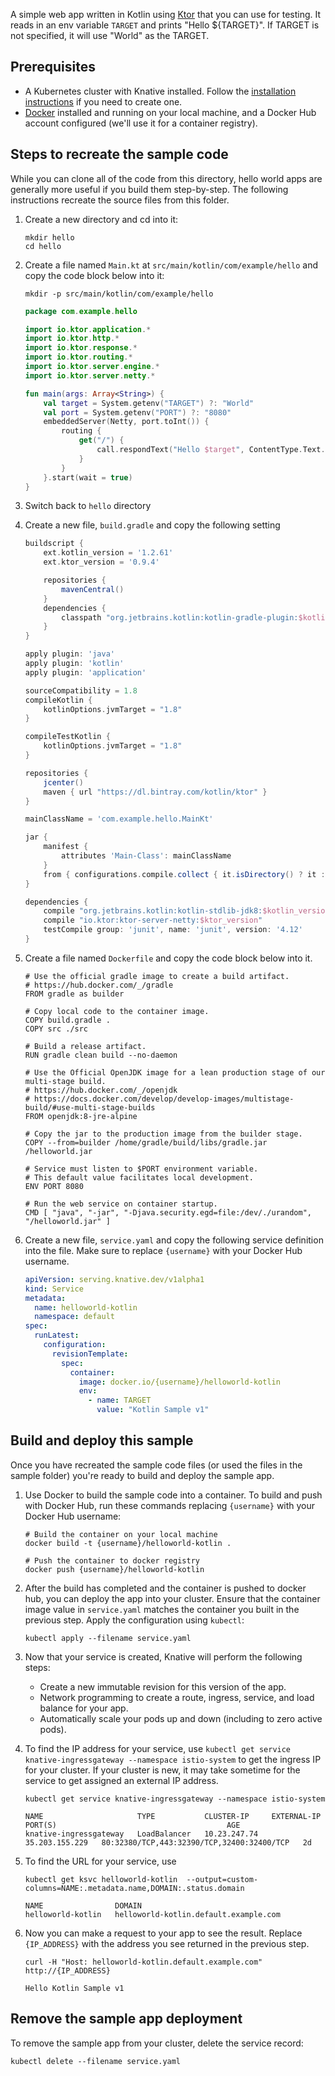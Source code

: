 
A simple web app written in Kotlin using [Ktor](https://ktor.io/) that you can
use for testing. It reads in an env variable `TARGET` and prints "Hello
\${TARGET}". If TARGET is not specified, it will use "World" as the TARGET.

## Prerequisites

- A Kubernetes cluster with Knative installed. Follow the
  [installation instructions](../../../../install/README.md)
  if you need to create one.
- [Docker](https://www.docker.com) installed and running on your local machine,
  and a Docker Hub account configured (we'll use it for a container registry).

## Steps to recreate the sample code

While you can clone all of the code from this directory, hello world apps are
generally more useful if you build them step-by-step. The following instructions
recreate the source files from this folder.

1. Create a new directory and cd into it:

   ```shell
   mkdir hello
   cd hello
   ```

2. Create a file named `Main.kt` at `src/main/kotlin/com/example/hello` and copy
   the code block below into it:

   ```shell
   mkdir -p src/main/kotlin/com/example/hello
   ```

   ```kotlin
   package com.example.hello

   import io.ktor.application.*
   import io.ktor.http.*
   import io.ktor.response.*
   import io.ktor.routing.*
   import io.ktor.server.engine.*
   import io.ktor.server.netty.*

   fun main(args: Array<String>) {
       val target = System.getenv("TARGET") ?: "World"
       val port = System.getenv("PORT") ?: "8080"
       embeddedServer(Netty, port.toInt()) {
           routing {
               get("/") {
                   call.respondText("Hello $target", ContentType.Text.Html)
               }
           }
       }.start(wait = true)
   }
   ```

3. Switch back to `hello` directory

4. Create a new file, `build.gradle` and copy the following setting

   ```groovy
   buildscript {
       ext.kotlin_version = '1.2.61'
       ext.ktor_version = '0.9.4'

       repositories {
           mavenCentral()
       }
       dependencies {
           classpath "org.jetbrains.kotlin:kotlin-gradle-plugin:$kotlin_version"
       }
   }

   apply plugin: 'java'
   apply plugin: 'kotlin'
   apply plugin: 'application'

   sourceCompatibility = 1.8
   compileKotlin {
       kotlinOptions.jvmTarget = "1.8"
   }

   compileTestKotlin {
       kotlinOptions.jvmTarget = "1.8"
   }

   repositories {
       jcenter()
       maven { url "https://dl.bintray.com/kotlin/ktor" }
   }

   mainClassName = 'com.example.hello.MainKt'

   jar {
       manifest {
           attributes 'Main-Class': mainClassName
       }
       from { configurations.compile.collect { it.isDirectory() ? it : zipTree(it) } }
   }

   dependencies {
       compile "org.jetbrains.kotlin:kotlin-stdlib-jdk8:$kotlin_version"
       compile "io.ktor:ktor-server-netty:$ktor_version"
       testCompile group: 'junit', name: 'junit', version: '4.12'
   }
   ```

5. Create a file named `Dockerfile` and copy the code block below into it.

   ```docker
   # Use the official gradle image to create a build artifact.
   # https://hub.docker.com/_/gradle
   FROM gradle as builder

   # Copy local code to the container image.
   COPY build.gradle .
   COPY src ./src

   # Build a release artifact.
   RUN gradle clean build --no-daemon

   # Use the Official OpenJDK image for a lean production stage of our multi-stage build.
   # https://hub.docker.com/_/openjdk
   # https://docs.docker.com/develop/develop-images/multistage-build/#use-multi-stage-builds
   FROM openjdk:8-jre-alpine

   # Copy the jar to the production image from the builder stage.
   COPY --from=builder /home/gradle/build/libs/gradle.jar /helloworld.jar

   # Service must listen to $PORT environment variable.
   # This default value facilitates local development.
   ENV PORT 8080

   # Run the web service on container startup.
   CMD [ "java", "-jar", "-Djava.security.egd=file:/dev/./urandom", "/helloworld.jar" ]
   ```

6. Create a new file, `service.yaml` and copy the following service definition
   into the file. Make sure to replace `{username}` with your Docker Hub
   username.

   ```yaml
   apiVersion: serving.knative.dev/v1alpha1
   kind: Service
   metadata:
     name: helloworld-kotlin
     namespace: default
   spec:
     runLatest:
       configuration:
         revisionTemplate:
           spec:
             container:
               image: docker.io/{username}/helloworld-kotlin
               env:
                 - name: TARGET
                   value: "Kotlin Sample v1"
   ```

## Build and deploy this sample

Once you have recreated the sample code files (or used the files in the sample
folder) you're ready to build and deploy the sample app.

1. Use Docker to build the sample code into a container. To build and push with
   Docker Hub, run these commands replacing `{username}` with your Docker Hub
   username:

   ```shell
   # Build the container on your local machine
   docker build -t {username}/helloworld-kotlin .

   # Push the container to docker registry
   docker push {username}/helloworld-kotlin
   ```

2. After the build has completed and the container is pushed to docker hub, you
   can deploy the app into your cluster. Ensure that the container image value
   in `service.yaml` matches the container you built in the previous step. Apply
   the configuration using `kubectl`:

   ```shell
   kubectl apply --filename service.yaml
   ```

3. Now that your service is created, Knative will perform the following steps:

   - Create a new immutable revision for this version of the app.
   - Network programming to create a route, ingress, service, and load balance
     for your app.
   - Automatically scale your pods up and down (including to zero active pods).

4. To find the IP address for your service, use
   `kubectl get service knative-ingressgateway --namespace istio-system` to get
   the ingress IP for your cluster. If your cluster is new, it may take sometime
   for the service to get assigned an external IP address.

   ```shell
   kubectl get service knative-ingressgateway --namespace istio-system
   ```

   ```shell
   NAME                     TYPE           CLUSTER-IP     EXTERNAL-IP      PORT(S)                                      AGE
   knative-ingressgateway   LoadBalancer   10.23.247.74   35.203.155.229   80:32380/TCP,443:32390/TCP,32400:32400/TCP   2d
   ```

5. To find the URL for your service, use

   ```shell
   kubectl get ksvc helloworld-kotlin  --output=custom-columns=NAME:.metadata.name,DOMAIN:.status.domain
   ```

   ```shell
   NAME                DOMAIN
   helloworld-kotlin   helloworld-kotlin.default.example.com
   ```

6. Now you can make a request to your app to see the result. Replace
   `{IP_ADDRESS}` with the address you see returned in the previous step.

   ```shell
   curl -H "Host: helloworld-kotlin.default.example.com" http://{IP_ADDRESS}
   ```

   ```shell
   Hello Kotlin Sample v1
   ```

## Remove the sample app deployment

To remove the sample app from your cluster, delete the service record:

```shell
kubectl delete --filename service.yaml
```
